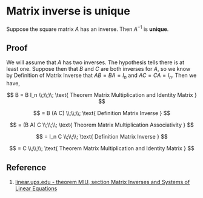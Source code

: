 # Matrix inverse is unique

Suppose the square matrix $A$ has an inverse. Then $A^{- 1}$ is **unique**.

## Proof

We will assume that $A$ has two inverses. The hypothesis tells there is at least one. Suppose then that $B$ and $C$ are both inverses for $A$, so we know by Definition of Matrix Inverse that $A B = B A = I_n$ and $A C = C A = I_n$. Then we have,

$$
B = B I_n
\\;\\;\\;
\text{ Theorem Matrix Multiplication and Identity Matrix }
$$

$$
= B (A C)
\\;\\;\\;
\text{ Definition Matrix Inverse }
$$

$$
= (B A) C
\\;\\;\\;
\text{ Theorem Matrix Multiplication Associativity }
$$

$$
= I_n C
\\;\\;\\;
\text{ Definition Matrix Inverse }
$$

$$
= C
\\;\\;\\;
\text{ Theorem Matrix Multiplication and Identity Matrix }
$$
 
## Reference

1. [linear.ups.edu - theorem MIU, section Matrix Inverses and Systems of Linear Equations](http://linear.ups.edu/html/section-MISLE.html)

